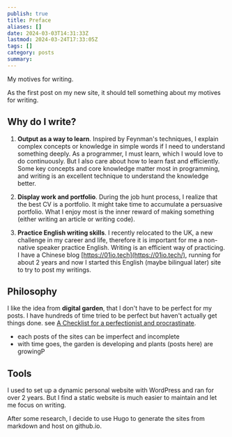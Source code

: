 ```yaml
---
publish: true
title: Preface
aliases: []
date: 2024-03-03T14:31:33Z
lastmod: 2024-03-24T17:33:05Z
tags: []
category: posts
summary: 
---
```


 

My motives for writing.

As the first post on my new site, it should tell something about my motives for writing.

## Why do I write?

1. **Output as a way to learn**. Inspired by Feynman's techniques, I explain complex concepts or knowledge in simple words if I need to understand something deeply. As a programmer, I must learn, which I would love to do continuously. But I also care about how to learn fast and efficiently. Some key concepts and core knowledge matter most in programming, and writing is an excellent technique to understand the knowledge better.
    
2. **Display work and portfolio**. During the job hunt process, I realize that the best CV is a portfolio. It might take time to accumulate a persuasive portfolio. What I enjoy most is the inner reward of making something (either writing an article or writing code).
    
3. **Practice English writing skills**. I recently relocated to the UK, a new challenge in my career and life, therefore it is important for me a non-native speaker practice English. Writing is an efficient way of practicing. I have a Chinese blog [https://01io.tech](https://01io.tech/), running for about 2 years and now I started this English (maybe bilingual later) site to try to post my writings.

## Philosophy

I like the idea from **digital garden**, that I don't have to be perfect for my posts. I have hundreds of time tried to be perfect but haven't actually get things done. see [A Checklist for a perfectionist and procrastinate](./A%20Checklist%20for%20a%20perfectionist%20and%20procrastinate.md).
- each posts of the sites can be imperfect and incomplete
- with time goes, the garden is developing and plants (posts here) are growingP
## Tools

I used to set up a dynamic personal website with WordPress and ran for over 2 years. But I find a static website is much easier to maintain and let me focus on writing.

After some research, I decide to use Hugo to generate the sites from markdown and host on github.io.